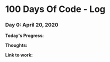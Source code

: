 # 100 Days Of Code - Log

### Day 0: April 20, 2020

**Today's Progress**: 

**Thoughts:** 

**Link to work:** 

